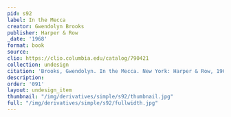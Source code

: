 ```yaml
---
pid: s92
label: In the Mecca
creator: Gwendolyn Brooks
publisher: Harper & Row
_date: '1968'
format: book
source:
clio: https://clio.columbia.edu/catalog/790421
collection: undesign
citation: 'Brooks, Gwendolyn. In the Mecca. New York: Harper & Row, 1968.'
description:
order: '091'
layout: undesign_item
thumbnail: "/img/derivatives/simple/s92/thumbnail.jpg"
full: "/img/derivatives/simple/s92/fullwidth.jpg"
---
```

